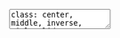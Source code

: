 <!DOCTYPE html>
<html lang="" xml:lang="">
  <head>
    <title>R básico aplicado a Sistemas de Información Geográfico</title>
    <meta charset="utf-8" />
    <meta name="author" content="Ariadna Angulo-Brunet" />
    <script src="libs/header-attrs/header-attrs.js"></script>
    <link href="libs/remark-css/default.css" rel="stylesheet" />
    <link href="libs/remark-css/rladies.css" rel="stylesheet" />
    <link href="libs/remark-css/rladies-fonts.css" rel="stylesheet" />
  </head>
  <body>
    <textarea id="source">
class: center, middle, inverse, title-slide

# R básico aplicado a Sistemas de Información Geográfico
### Jessica Daniela Ocaña Falcón
### Universidad Juárez Autónoma de Tabasco
### 24/07/2021

---
